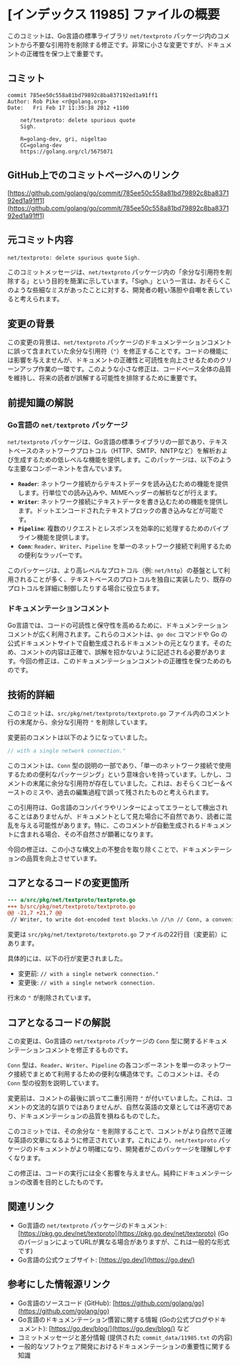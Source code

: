 # [インデックス 11985] ファイルの概要

このコミットは、Go言語の標準ライブラリ `net/textproto` パッケージ内のコメントから不要な引用符を削除する修正です。非常に小さな変更ですが、ドキュメントの正確性を保つ上で重要です。

## コミット

```
commit 785ee50c558a81bd79892c8ba837192ed1a91ff1
Author: Rob Pike <r@golang.org>
Date:   Fri Feb 17 11:35:38 2012 +1100

    net/textproto: delete spurious quote
    Sigh.
    
    R=golang-dev, gri, nigeltao
    CC=golang-dev
    https://golang.org/cl/5675071
```

## GitHub上でのコミットページへのリンク

[https://github.com/golang/go/commit/785ee50c558a81bd79892c8ba837192ed1a91ff1](https://github.com/golang/go/commit/785ee50c558a81bd79892c8ba837192ed1a91ff1)

## 元コミット内容

`net/textproto: delete spurious quote`
`Sigh.`

このコミットメッセージは、`net/textproto` パッケージ内の「余分な引用符を削除する」という目的を簡潔に示しています。「Sigh.」という一言は、おそらくこのような些細なミスがあったことに対する、開発者の軽い落胆や自嘲を表していると考えられます。

## 変更の背景

この変更の背景は、`net/textproto` パッケージのドキュメンテーションコメントに誤って含まれていた余分な引用符（`"`）を修正することです。コードの機能には影響を与えませんが、ドキュメントの正確性と可読性を向上させるためのクリーンアップ作業の一環です。このような小さな修正は、コードベース全体の品質を維持し、将来の読者が誤解する可能性を排除するために重要です。

## 前提知識の解説

### Go言語の `net/textproto` パッケージ

`net/textproto` パッケージは、Go言語の標準ライブラリの一部であり、テキストベースのネットワークプロトコル（HTTP、SMTP、NNTPなど）を解析および生成するための低レベルな機能を提供します。このパッケージは、以下のような主要なコンポーネントを含んでいます。

*   **`Reader`**: ネットワーク接続からテキストデータを読み込むための機能を提供します。行単位での読み込みや、MIMEヘッダーの解析などが行えます。
*   **`Writer`**: ネットワーク接続にテキストデータを書き込むための機能を提供します。ドットエンコードされたテキストブロックの書き込みなどが可能です。
*   **`Pipeline`**: 複数のリクエストとレスポンスを効率的に処理するためのパイプライン機能を提供します。
*   **`Conn`**: `Reader`、`Writer`、`Pipeline` を単一のネットワーク接続で利用するための便利なラッパーです。

このパッケージは、より高レベルなプロトコル（例: `net/http`）の基盤として利用されることが多く、テキストベースのプロトコルを独自に実装したり、既存のプロトコルを詳細に制御したりする場合に役立ちます。

### ドキュメンテーションコメント

Go言語では、コードの可読性と保守性を高めるために、ドキュメンテーションコメントが広く利用されます。これらのコメントは、`go doc` コマンドや Go の公式ドキュメントサイトで自動生成されるドキュメントの元となります。そのため、コメントの内容は正確で、誤解を招かないように記述される必要があります。今回の修正は、このドキュメンテーションコメントの正確性を保つためのものです。

## 技術的詳細

このコミットは、`src/pkg/net/textproto/textproto.go` ファイル内のコメント行の末尾から、余分な引用符 `"` を削除しています。

変更前のコメントは以下のようになっていました。

```go
// with a single network connection."
```

このコメントは、`Conn` 型の説明の一部であり、「単一のネットワーク接続で使用するための便利なパッケージング」という意味合いを持っています。しかし、コメントの末尾に余分な引用符が存在していました。これは、おそらくコピー＆ペーストのミスや、過去の編集過程で誤って残されたものと考えられます。

この引用符は、Go言語のコンパイラやリンターによってエラーとして検出されることはありませんが、ドキュメントとして見た場合に不自然であり、読者に混乱を与える可能性があります。特に、このコメントが自動生成されるドキュメントに含まれる場合、その不自然さが顕著になります。

今回の修正は、この小さな構文上の不整合を取り除くことで、ドキュメンテーションの品質を向上させています。

## コアとなるコードの変更箇所

```diff
--- a/src/pkg/net/textproto/textproto.go
+++ b/src/pkg/net/textproto/textproto.go
@@ -21,7 +21,7 @@
 // Writer, to write dot-encoded text blocks.\n //\n // Conn, a convenient packaging of Reader, Writer, and Pipeline for use\n-// with a single network connection.\"\n+// with a single network connection.\n //\n  package textproto
```

変更は `src/pkg/net/textproto/textproto.go` ファイルの22行目（変更前）にあります。

具体的には、以下の行が変更されました。

-   変更前: `// with a single network connection."`
-   変更後: `// with a single network connection.`

行末の `"` が削除されています。

## コアとなるコードの解説

この変更は、Go言語の `net/textproto` パッケージの `Conn` 型に関するドキュメンテーションコメントを修正するものです。

`Conn` 型は、`Reader`、`Writer`、`Pipeline` の各コンポーネントを単一のネットワーク接続でまとめて利用するための便利な構造体です。このコメントは、その `Conn` 型の役割を説明しています。

変更前は、コメントの最後に誤って二重引用符 `"` が付いていました。これは、コメントの文法的な誤りではありませんが、自然な英語の文章としては不適切であり、ドキュメンテーションの品質を損ねるものでした。

このコミットでは、その余分な `"` を削除することで、コメントがより自然で正確な英語の文章になるように修正されています。これにより、`net/textproto` パッケージのドキュメントがより明確になり、開発者がこのパッケージを理解しやすくなります。

この修正は、コードの実行には全く影響を与えません。純粋にドキュメンテーションの改善を目的としたものです。

## 関連リンク

*   Go言語の `net/textproto` パッケージのドキュメント: [https://pkg.go.dev/net/textproto](https://pkg.go.dev/net/textproto) (GoのバージョンによってURLが異なる場合がありますが、これは一般的な形式です)
*   Go言語の公式ウェブサイト: [https://go.dev/](https://go.dev/)

## 参考にした情報源リンク

*   Go言語のソースコード (GitHub): [https://github.com/golang/go](https://github.com/golang/go)
*   Go言語のドキュメンテーション慣習に関する情報 (Goの公式ブログやドキュメント): [https://go.dev/blog/](https://go.dev/blog/) など
*   コミットメッセージと差分情報 (提供された `commit_data/11985.txt` の内容)
*   一般的なソフトウェア開発におけるドキュメンテーションの重要性に関する知識

